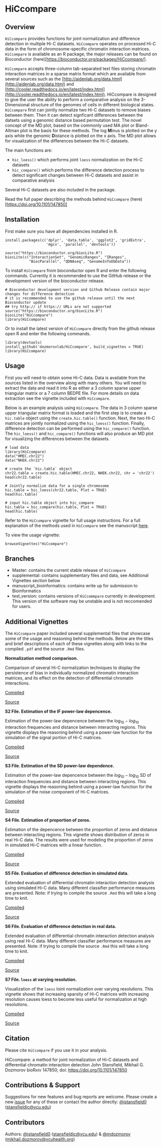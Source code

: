 # HiCcompare

## Overview 

`HiCcompare` provides functions for joint normalization and difference detection in multiple Hi-C datasets. `HiCcompare` operates on processed Hi-C data in the form of chromosome-specific chromatin interaction matrices. `HiCcompare` is available as an R package, the major releases can be found on Bioconductor (here)[https://bioconductor.org/packages/HiCcompare/]. 

`HiCcompare` accepts three-column tab-separated text files storing chromatin interaction matrices in a sparse matrix format which are available from several sources such as the [http://aidenlab.org/data.html](http://aidenlab.org/data.html) and [http://cooler.readthedocs.io/en/latest/index.html](http://cooler.readthedocs.io/en/latest/index.html). HiCcompare is designed to give the user the ability to perform a comparative analysis on the 3-Dimensional structure of the genomes of cells in different biological states. `HiCcompare` first can jointly normalize two Hi-C datasets to remove biases between them. Then it can detect signficant differences between the datsets using a genomic distance based permutation test. The novel concept of the MD plot, based on the commonly used MA plot or Bland-Altman plot is the basis for these methods. The log **M**inus is plotted on the y axis while the genomic **D**istance is plotted on the x axis. The MD plot allows for visualization of the differences between the Hi-C datasets. 

The main functions are:
+ `hic_loess()` which performs joint `loess` normalization on the Hi-C datasets
+ `hic_compare()` which performs the difference detection process to detect significant changes between Hi-C datasets and assist in comparative analysis

Several Hi-C datasets are also included in the package.

Read the full paper describing the methods behind `HiCcompare` (here)[https://doi.org/10.1101/147850]


## Installation

First make sure you have all dependencies installed in R.

```
install.packages(c('dplyr', 'data.table', 'ggplot2', 'gridExtra', 
				   'mgcv', 'parallel', 'devtools'))

source("https://bioconductor.org/biocLite.R")
biocLite(c("InteractionSet", "GenomicRanges", "IRanges", 
		   "BiocParallel", "QDNAseq", "GenomeInfoDbData"))			   
```

To install `HiCcompare` from bioconductor open R and enter the following commands. Currently it is recommended to use the GitHub release or the development version of the bioconductor release.

```
# Bioconductor development version and Github Release contain major changes for difference detection
# it is recommended to use the github release until the next Bioconductor update
## try http:// if https:// URLs are not supported
source("https://bioconductor.org/biocLite.R")
biocLite("HiCcompare")
library(HiCcompare)
```


Or to install the latest version of `HiCcompare` directly from the github release open R and enter the following commands.

```
library(devtools)
install_github('dozmorovlab/HiCcompare', build_vignettes = TRUE)
library(HiCcompare)
```


## Usage

First you will need to obtain some Hi-C data. Data is available from the sources listed in the overview along with many others. You will need to extract the data and read it into R as either a 3 column sparse upper triangular matrix or a 7 column BEDPE file. For more details on data extraction see the vignette included with `HiCcompare`.

Below is an example analysis using `HiCcompare`. The data in 3 column sparse upper triangular matrix format is loaded and the first step is to create a `hic.table` object using the `create.hic.table()` function. Next, the two Hi-C matrices are jointly normalized using the `hic_loess()` function. Finally, difference detection can be performed using the `hic_compare()` function. The `hic_loess()` and `hic_compare()` functions will also produce an MD plot for visualizing the differences between the datasets. 

```
# load data
library(HiCcompare)
data("HMEC.chr22")
data("NHEK.chr22")

# create the `hic.table` object
chr22.table = create.hic.table(HMEC.chr22, NHEK.chr22, chr = 'chr22')
head(chr22.table)

# Jointly normalize data for a single chromosome
hic.table = hic_loess(chr22.table, Plot = TRUE)
head(hic.table)

# input hic.table object into hic_compare
hic.table = hic_compare(hic.table, Plot = TRUE)
head(hic.table)
```

Refer to the `HiCcompare` vignette for full usage instructions. For a full explanation of the methods used in `HiCcompare` see the manuscript [here](https://doi.org/10.1101/147850).

To view the usage vignette:

`browseVignettes("HiCcompare")`

## Branches

- Master: contains the current stable release of `HiCcompare`
- supplemental: contains supplementary files and data, see Additional Vignettes section below
- manuscript_bioinformatics: contains write up for submission to Bioinformatics
- test_version: contains versions of `HiCcommpare` currently in development. This version of the software may be unstable and is not reccomended for users.

## Additional Vignettes

The `HiCcompare` paper included several supplemental files that showcase some of the usage and reasoning behind the methods. Below are the titles and brief descriptions of each of these vignettes along with links to the compiled `.pdf` and the source `.Rmd` files. 

**Normalization method comparison.** 

Comparison of several Hi-C normalization techniques to display the persistence of bias in individually normalized chromatin interaction matrices, and its effect on the detection of differential chromatin interactions.

[Compiled](https://github.com/dozmorovlab/HiCcompare/raw/supplemental/supplemental_files/S1_File.pdf)


[Source](https://github.com/dozmorovlab/HiCcompare/raw/supplemental/supplemental_files/S1_File.Rmd)

**S2 File. Estimation of the IF power-law depencence.** 

Estimation of the power-law depencence between the $log_{10}-log_{10}$ interaction frequencies and distance between interacting regions. This vignette displays the reasoning behind using a power-law function for the simulation of the signal portion of Hi-C matrices.

[Compiled](https://github.com/dozmorovlab/HiCcompare/raw/supplemental/supplemental_files/S2_File.pdf)

[Source](https://github.com/dozmorovlab/HiCcompare/raw/supplemental/supplemental_files/S2_File.Rmd)

**S3 File. Estimation of the SD power-law dependence.** 

Estimation of the power-law depencence between the $log_{10}-log_{10}$ SD of interaction frequencies and distance between interacting regions. This vignette displays the reasoning behind using a power-law function for the simulation of the noise component of Hi-C matrices.

[Compiled](https://github.com/dozmorovlab/HiCcompare/raw/supplemental/supplemental_files/S3_File.pdf)

[Source](https://github.com/dozmorovlab/HiCcompare/raw/supplemental/supplemental_files/S3_File.Rmd)

**S4 File. Estimation of proportion of zeros.** 

Estimation of the depencence between the proportion of zeros and distance between interacting regions. This vignette shows distribution of zeros in real Hi-C data. The results were used for modeling the proportion of zeros in simulated Hi-C matrices with a linear function.

[Compiled](https://github.com/dozmorovlab/HiCcompare/raw/supplemental/supplemental_files/S4_File.pdf)

[Source](https://github.com/dozmorovlab/HiCcompare/raw/supplemental/supplemental_files/S4_File.Rmd)


**S5 File. Evaluation of difference detection in simulated data.** 

Extended evaluation of differential chromatin interaction detection analysis using simulated Hi-C data. Many different classifier performance measures are presented. Note: if trying to compile the source `.Rmd` this will take a long time to knit. 

[Compiled](https://github.com/dozmorovlab/HiCcompare/raw/supplemental/supplemental_files/S5_File.pdf)

[Source](https://github.com/dozmorovlab/HiCcompare/raw/supplemental/supplemental_files/S5_File.Rmd)

**S6 File. Evaluation of difference detection in real data.** 

Extended evaluation of differential chromatin interaction detection analysis using real Hi-C data. Many different classifier performance measures are presented. Note: if trying to compile the source `.Rmd` this will take a long time to knit. 

[Compiled](https://github.com/dozmorovlab/HiCcompare/raw/supplemental/supplemental_files/S6_File.pdf)

[Source](https://github.com/dozmorovlab/HiCcompare/raw/supplemental/supplemental_files/S6_File.Rmd)

**S7 File. `loess` at varying resolution.** 

Visualization of the `loess` loint normalization over varying resolutions. This vignette shows that increasing sparsity of Hi-C matrices with increasing resolution causes loess to become less useful for normalization at high resolutions. 

[Compiled](https://github.com/dozmorovlab/HiCcompare/raw/supplemental/supplemental_files/S7_File.pdf)

[Source](https://github.com/dozmorovlab/HiCcompare/raw/supplemental/supplemental_files/S7_File.Rmd)



## Citation

Please cite `HiCcompare` if you use it in your analysis.

HiCcompare: a method for joint normalization of Hi-C datasets and differential chromatin interaction detection
John Stansfield, Mikhail G. Dozmorov
bioRxiv 147850; doi: https://doi.org/10.1101/147850

## Contributions & Support

Suggestions for new features and bug reports are welcome. Please create a new [issue](https://github.com/dozmorovlab/HiCcompare/issues) for any of these or contact the author directly: [@jstansfield0](https://github.com/jstansfield0) (stansfieldjc@vcu.edu)

## Contributors

Authors: [@jstansfield0](https://github.com/jstansfield0) (stansfieldjc@vcu.edu) & [@mdozmorov](https://github.com/mdozmorov) (mikhail.dozmorov@vcuhealth.org)
